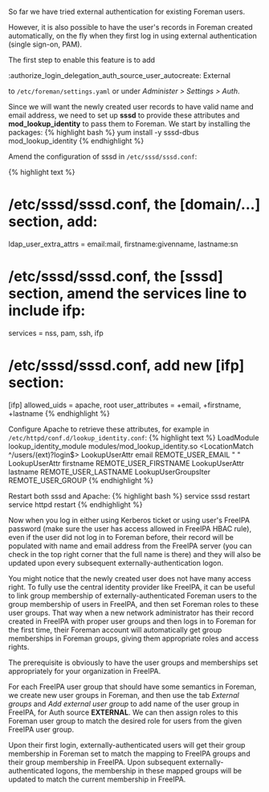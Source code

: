 
So far we have tried external authentication for existing Foreman users.

However, it is also possible to have the user's records in Foreman created automatically, on the fly when they first log in using external authentication (single sign-on, PAM).

The first step to enable this feature is to add

:authorize_login_delegation_auth_source_user_autocreate: External

to `/etc/foreman/settings.yaml` or under *Administer > Settings > Auth*.

Since we will want the newly created user records to have valid name and email address, we need to set up **sssd** to provide these attributes and **mod_lookup_identity** to pass them to Foreman. We start by installing the packages:
{% highlight bash %}
yum install -y sssd-dbus mod_lookup_identity
{% endhighlight %}

Amend the configuration of sssd in `/etc/sssd/sssd.conf`:

{% highlight text %}
# /etc/sssd/sssd.conf, the [domain/...] section, add:
ldap_user_extra_attrs = email:mail, firstname:givenname, lastname:sn

# /etc/sssd/sssd.conf, the [sssd] section, amend the services line to include ifp:
services = nss, pam, ssh, ifp

# /etc/sssd/sssd.conf, add new [ifp] section:
[ifp]
allowed_uids = apache, root
user_attributes = +email, +firstname, +lastname
{% endhighlight %}

Configure Apache to retrieve these attributes, for example in `/etc/httpd/conf.d/lookup_identity.conf`:
{% highlight text %}
LoadModule lookup_identity_module modules/mod_lookup_identity.so
<LocationMatch ^/users/(ext)?login$>
  LookupUserAttr email REMOTE_USER_EMAIL " "
  LookupUserAttr firstname REMOTE_USER_FIRSTNAME
  LookupUserAttr lastname REMOTE_USER_LASTNAME
  LookupUserGroupsIter REMOTE_USER_GROUP
</LocationMatch>
{% endhighlight %}

Restart both sssd and Apache:
{% highlight bash %}
service sssd restart
service httpd restart
{% endhighlight %}

Now when you log in either using Kerberos ticket or using user's FreeIPA password (make sure the user has access allowed in FreeIPA HBAC rule), even if the user did not log in to Foreman before, their record will be populated with name and email address from the FreeIPA server (you can check in the top right corner that the full name is there) and they will also be updated upon every subsequent externally-authentication logon.

You might notice that the newly created user does not have many access right. To fully use the central identity provider like FreeIPA, it can be useful to link group membership of externally-authenticated Foreman users to the group membership of users in FreeIPA, and then set Foreman roles to these user groups. That way when a new network administrator has their record created in FreeIPA with proper user groups and then logs in to Foreman for the first time, their Foreman account will automatically get group memberships in Foreman groups, giving them appropriate roles and access rights.

The prerequisite is obviously to have the user groups and memberships set appropriately for your organization in FreeIPA.

For each FreeIPA user group that should have some semantics in Foreman, we create new user groups in Foreman, and then use the tab *External groups* and *Add external user group* to add name of the user group in FreeIPA, for Auth source **EXTERNAL**. We can then assign roles to this Foreman user group to match the desired role for users from the given FreeIPA user group.

Upon their first login, externally-authenticated users will get their group membership in Foreman set to match the mapping to FreeIPA groups and their group membership in FreeIPA. Upon subsequent externally-authenticated logons, the membership in these mapped groups will be updated to match the current membership in FreeIPA.
